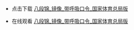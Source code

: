 
- 点击下载 [八段锦_镜像_带呼吸口令_国家体育总局版](./八段锦_镜像_带呼吸口令_国家体育总局版.mp4)

 
- 在线观看 [八段锦_镜像_带呼吸口令_国家体育总局版](https://www.bilibili.com/video/BV1Ra4y1T7HQ)
